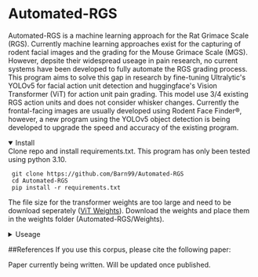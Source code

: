 # Automated-RGS
Automated-RGS is a machine learning approach for the Rat Grimace Scale (RGS). Currently machine learning approaches exist for the capturing of rodent facial images and the grading for the Mouse Grimace Scale (MGS). However, depsite their widespread useage in pain research, no current systems have been developed to fully automate the RGS grading process. This program aims to solve this gap in research by fine-tuning Ultralytic's YOLOv5 for facial action unit detection and huggingface's Vision Transformer (ViT) for action unit pain grading. This model use 3/4 existing RGS action units and does not consider whisker changes. Currently the frontal-facing images are usually developed using Rodent Face Finder®, however, a new program using the YOLOv5 object detection is being developed to upgrade the speed and accuracy of the existing program.

<details open>
<summary>Install</summary>
Clone repo and install requirements.txt. This program has only been tested using python 3.10.
  
```
 git clone https://github.com/Barn99/Automated-RGS
 cd Automated-RGS
 pip install -r requirements.txt
```

The file size for the transformer weights are too large and need to be download seperately ([ViT Weights](https://drive.google.com/drive/folders/1Cl_5GyouX7sDLv1NUKuq_YxrrQRQMYKn?usp=sharing/)). 
 Download the weights and place them in the weights folder (Automated-RGS/Weights).
 
</details>

<details>
<summary>Useage</summary>

```
python Automated_RGS.py -i [File Directory with Images] -o [Output Filename].xlsx 
```
Optional useage: -c (confidence): Change the confidence threshold for YOLOv5 detection model (default:0.25)
An excel file with the image name, RGS score, orbital tightening score, ear changes score, and nose flattening score will appear in the output file.

</details>

##References
If you use this corpus, please cite the following paper:

Paper currently being written. Will be updated once published.

